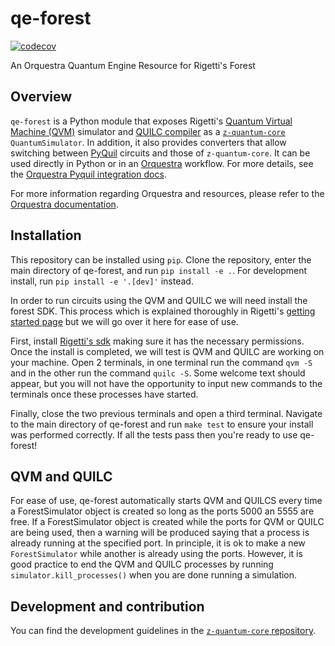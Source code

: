 # qe-forest

[![codecov](https://codecov.io/gh/zapatacomputing/qe-forest/branch/main/graph/badge.svg?token=GI5NIW5TGI)](https://codecov.io/gh/zapatacomputing/qe-forest)

An Orquestra Quantum Engine Resource for Rigetti's Forest

## Overview

`qe-forest` is a Python module that exposes Rigetti's [Quantum Virtual Machine (QVM)](https://github.com/rigetti/qvm) simulator and [QUILC compiler](https://github.com/rigetti/quilc) as a [`z-quantum-core`](https://github.com/zapatacomputing/z-quantum-core/blob/main/src/python/zquantum/core/interfaces/backend.py) `QuantumSimulator`. In addition, it also provides converters that allow switching between [PyQuil](https://github.com/rigetti/pyquil) circuits and those of `z-quantum-core`.
It can be used directly in Python or in an [Orquestra](https://www.orquestra.io) workflow.
For more details, see the [Orquestra Pyquil integration docs](http://docs.orquestra.io/other-resources/framework-integrations/pyquil/).

For more information regarding Orquestra and resources, please refer to the [Orquestra documentation](https://www.orquestra.io/docs).

## Installation

This repository can be installed using `pip`. Clone the repository, enter the main directory of qe-forest, and run `pip install -e .`. For development install, run `pip install -e '.[dev]'` instead.

In order to run circuits using the QVM and QUILC we will need install the forest SDK. This process which is explained thoroughly in Rigetti's [getting started page](https://pyquil-docs.rigetti.com/en/stable/start.html?highlight=qvm) but we will go over it here for ease of use.

First, install [Rigetti's sdk](https://qcs.rigetti.com/sdk-downloads) making sure it has the necessary permissions. Once the install is completed, we will test is QVM and QUILC are working on your machine. Open 2 terminals, in one terminal run the command `qvm -S` and in the other run the command `quilc -S`. Some welcome text should appear, but you will not have the opportunity to input new commands to the terminals once these processes have started.

Finally, close the two previous terminals and open a third terminal. Navigate to the main directory of qe-forest and run `make test` to ensure your install was performed correctly. If all the tests pass then you're ready to use qe-forest!

## QVM and QUILC

For ease of use, qe-forest automatically starts QVM and QUILCS every time a ForestSimulator object is created so long as the ports 5000 an 5555 are free. If a ForestSimulator object is created while the ports for QVM or QUILC are being used, then a warning will be produced saying that a process is already running at the specified port. In principle, it is ok to make a new `ForestSimulator` while another is already using the ports. However, it is good practice to end the QVM and QUILC processes by running `simulator.kill_processes()` when you are done running a simulation.

## Development and contribution

You can find the development guidelines in the [`z-quantum-core` repository](https://github.com/zapatacomputing/z-quantum-core).

